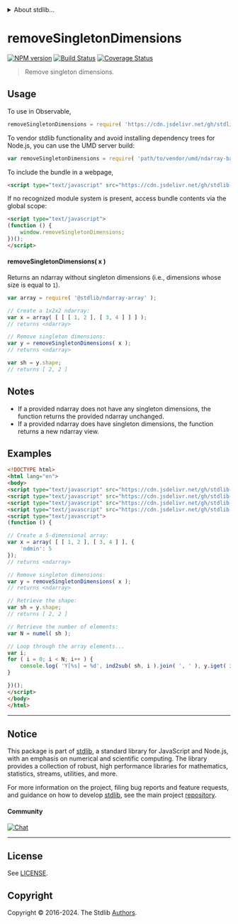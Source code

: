 <!--

@license Apache-2.0

Copyright (c) 2022 The Stdlib Authors.

Licensed under the Apache License, Version 2.0 (the "License");
you may not use this file except in compliance with the License.
You may obtain a copy of the License at

   http://www.apache.org/licenses/LICENSE-2.0

Unless required by applicable law or agreed to in writing, software
distributed under the License is distributed on an "AS IS" BASIS,
WITHOUT WARRANTIES OR CONDITIONS OF ANY KIND, either express or implied.
See the License for the specific language governing permissions and
limitations under the License.

-->


<details>
  <summary>
    About stdlib...
  </summary>
  <p>We believe in a future in which the web is a preferred environment for numerical computation. To help realize this future, we've built stdlib. stdlib is a standard library, with an emphasis on numerical and scientific computation, written in JavaScript (and C) for execution in browsers and in Node.js.</p>
  <p>The library is fully decomposable, being architected in such a way that you can swap out and mix and match APIs and functionality to cater to your exact preferences and use cases.</p>
  <p>When you use stdlib, you can be absolutely certain that you are using the most thorough, rigorous, well-written, studied, documented, tested, measured, and high-quality code out there.</p>
  <p>To join us in bringing numerical computing to the web, get started by checking us out on <a href="https://github.com/stdlib-js/stdlib">GitHub</a>, and please consider <a href="https://opencollective.com/stdlib">financially supporting stdlib</a>. We greatly appreciate your continued support!</p>
</details>

# removeSingletonDimensions

[![NPM version][npm-image]][npm-url] [![Build Status][test-image]][test-url] [![Coverage Status][coverage-image]][coverage-url] <!-- [![dependencies][dependencies-image]][dependencies-url] -->

> Remove singleton dimensions.

<!-- Section to include introductory text. Make sure to keep an empty line after the intro `section` element and another before the `/section` close. -->

<section class="intro">

</section>

<!-- /.intro -->

<!-- Package usage documentation. -->



<section class="usage">

## Usage

To use in Observable,

```javascript
removeSingletonDimensions = require( 'https://cdn.jsdelivr.net/gh/stdlib-js/ndarray-base-remove-singleton-dimensions@umd/browser.js' )
```

To vendor stdlib functionality and avoid installing dependency trees for Node.js, you can use the UMD server build:

```javascript
var removeSingletonDimensions = require( 'path/to/vendor/umd/ndarray-base-remove-singleton-dimensions/index.js' )
```

To include the bundle in a webpage,

```html
<script type="text/javascript" src="https://cdn.jsdelivr.net/gh/stdlib-js/ndarray-base-remove-singleton-dimensions@umd/browser.js"></script>
```

If no recognized module system is present, access bundle contents via the global scope:

```html
<script type="text/javascript">
(function () {
    window.removeSingletonDimensions;
})();
</script>
```

#### removeSingletonDimensions( x )

Returns an ndarray without singleton dimensions (i.e., dimensions whose size is equal to `1`).

```javascript
var array = require( '@stdlib/ndarray-array' );

// Create a 1x2x2 ndarray:
var x = array( [ [ [ 1, 2 ], [ 3, 4 ] ] ] );
// returns <ndarray>

// Remove singleton dimensions:
var y = removeSingletonDimensions( x );
// returns <ndarray>

var sh = y.shape;
// returns [ 2, 2 ]
```

</section>

<!-- /.usage -->

<!-- Package usage notes. Make sure to keep an empty line after the `section` element and another before the `/section` close. -->

<section class="notes">

## Notes

-   If a provided ndarray does not have any singleton dimensions, the function returns the provided ndarray unchanged.
-   If a provided ndarray does have singleton dimensions, the function returns a new ndarray view.

</section>

<!-- /.notes -->

<!-- Package usage examples. -->

<section class="examples">

## Examples

<!-- eslint no-undef: "error" -->

```html
<!DOCTYPE html>
<html lang="en">
<body>
<script type="text/javascript" src="https://cdn.jsdelivr.net/gh/stdlib-js/ndarray-array@umd/browser.js"></script>
<script type="text/javascript" src="https://cdn.jsdelivr.net/gh/stdlib-js/ndarray-base-numel@umd/browser.js"></script>
<script type="text/javascript" src="https://cdn.jsdelivr.net/gh/stdlib-js/ndarray-ind2sub@umd/browser.js"></script>
<script type="text/javascript" src="https://cdn.jsdelivr.net/gh/stdlib-js/ndarray-base-remove-singleton-dimensions@umd/browser.js"></script>
<script type="text/javascript">
(function () {

// Create a 5-dimensional array:
var x = array( [ [ 1, 2 ], [ 3, 4 ] ], {
    'ndmin': 5
});
// returns <ndarray>

// Remove singleton dimensions:
var y = removeSingletonDimensions( x );
// returns <ndarray>

// Retrieve the shape:
var sh = y.shape;
// returns [ 2, 2 ]

// Retrieve the number of elements:
var N = numel( sh );

// Loop through the array elements...
var i;
for ( i = 0; i < N; i++ ) {
    console.log( 'Y[%s] = %d', ind2sub( sh, i ).join( ', ' ), y.iget( i ) );
}

})();
</script>
</body>
</html>
```

</section>

<!-- /.examples -->

<!-- Section to include cited references. If references are included, add a horizontal rule *before* the section. Make sure to keep an empty line after the `section` element and another before the `/section` close. -->

<section class="references">

</section>

<!-- /.references -->

<!-- Section for related `stdlib` packages. Do not manually edit this section, as it is automatically populated. -->

<section class="related">

</section>

<!-- /.related -->

<!-- Section for all links. Make sure to keep an empty line after the `section` element and another before the `/section` close. -->


<section class="main-repo" >

* * *

## Notice

This package is part of [stdlib][stdlib], a standard library for JavaScript and Node.js, with an emphasis on numerical and scientific computing. The library provides a collection of robust, high performance libraries for mathematics, statistics, streams, utilities, and more.

For more information on the project, filing bug reports and feature requests, and guidance on how to develop [stdlib][stdlib], see the main project [repository][stdlib].

#### Community

[![Chat][chat-image]][chat-url]

---

## License

See [LICENSE][stdlib-license].


## Copyright

Copyright &copy; 2016-2024. The Stdlib [Authors][stdlib-authors].

</section>

<!-- /.stdlib -->

<!-- Section for all links. Make sure to keep an empty line after the `section` element and another before the `/section` close. -->

<section class="links">

[npm-image]: http://img.shields.io/npm/v/@stdlib/ndarray-base-remove-singleton-dimensions.svg
[npm-url]: https://npmjs.org/package/@stdlib/ndarray-base-remove-singleton-dimensions

[test-image]: https://github.com/stdlib-js/ndarray-base-remove-singleton-dimensions/actions/workflows/test.yml/badge.svg?branch=v0.2.2
[test-url]: https://github.com/stdlib-js/ndarray-base-remove-singleton-dimensions/actions/workflows/test.yml?query=branch:v0.2.2

[coverage-image]: https://img.shields.io/codecov/c/github/stdlib-js/ndarray-base-remove-singleton-dimensions/main.svg
[coverage-url]: https://codecov.io/github/stdlib-js/ndarray-base-remove-singleton-dimensions?branch=main

<!--

[dependencies-image]: https://img.shields.io/david/stdlib-js/ndarray-base-remove-singleton-dimensions.svg
[dependencies-url]: https://david-dm.org/stdlib-js/ndarray-base-remove-singleton-dimensions/main

-->

[chat-image]: https://img.shields.io/gitter/room/stdlib-js/stdlib.svg
[chat-url]: https://app.gitter.im/#/room/#stdlib-js_stdlib:gitter.im

[stdlib]: https://github.com/stdlib-js/stdlib

[stdlib-authors]: https://github.com/stdlib-js/stdlib/graphs/contributors

[umd]: https://github.com/umdjs/umd
[es-module]: https://developer.mozilla.org/en-US/docs/Web/JavaScript/Guide/Modules

[deno-url]: https://github.com/stdlib-js/ndarray-base-remove-singleton-dimensions/tree/deno
[deno-readme]: https://github.com/stdlib-js/ndarray-base-remove-singleton-dimensions/blob/deno/README.md
[umd-url]: https://github.com/stdlib-js/ndarray-base-remove-singleton-dimensions/tree/umd
[umd-readme]: https://github.com/stdlib-js/ndarray-base-remove-singleton-dimensions/blob/umd/README.md
[esm-url]: https://github.com/stdlib-js/ndarray-base-remove-singleton-dimensions/tree/esm
[esm-readme]: https://github.com/stdlib-js/ndarray-base-remove-singleton-dimensions/blob/esm/README.md
[branches-url]: https://github.com/stdlib-js/ndarray-base-remove-singleton-dimensions/blob/main/branches.md

[stdlib-license]: https://raw.githubusercontent.com/stdlib-js/ndarray-base-remove-singleton-dimensions/main/LICENSE

</section>

<!-- /.links -->
